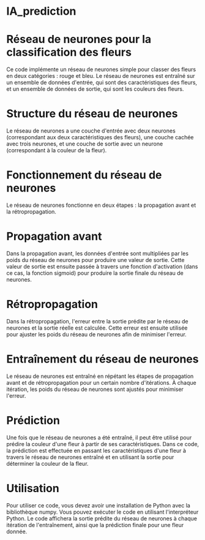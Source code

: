 # IA_prediction
# Réseau de neurones pour la classification des fleurs
Ce code implémente un réseau de neurones simple pour classer des fleurs en deux catégories : rouge et bleu. Le réseau de neurones est entraîné sur un ensemble de données d'entrée, qui sont des caractéristiques des fleurs, et un ensemble de données de sortie, qui sont les couleurs des fleurs.

# Structure du réseau de neurones
Le réseau de neurones a une couche d'entrée avec deux neurones (correspondant aux deux caractéristiques des fleurs), une couche cachée avec trois neurones, et une couche de sortie avec un neurone (correspondant à la couleur de la fleur).

# Fonctionnement du réseau de neurones
Le réseau de neurones fonctionne en deux étapes : la propagation avant et la rétropropagation.

# Propagation avant
Dans la propagation avant, les données d'entrée sont multipliées par les poids du réseau de neurones pour produire une valeur de sortie. Cette valeur de sortie est ensuite passée à travers une fonction d'activation (dans ce cas, la fonction sigmoid) pour produire la sortie finale du réseau de neurones.

# Rétropropagation
Dans la rétropropagation, l'erreur entre la sortie prédite par le réseau de neurones et la sortie réelle est calculée. Cette erreur est ensuite utilisée pour ajuster les poids du réseau de neurones afin de minimiser l'erreur.

# Entraînement du réseau de neurones
Le réseau de neurones est entraîné en répétant les étapes de propagation avant et de rétropropagation pour un certain nombre d'itérations. À chaque itération, les poids du réseau de neurones sont ajustés pour minimiser l'erreur.

# Prédiction
Une fois que le réseau de neurones a été entraîné, il peut être utilisé pour prédire la couleur d'une fleur à partir de ses caractéristiques. Dans ce code, la prédiction est effectuée en passant les caractéristiques d'une fleur à travers le réseau de neurones entraîné et en utilisant la sortie pour déterminer la couleur de la fleur.

# Utilisation
Pour utiliser ce code, vous devez avoir une installation de Python avec la bibliothèque numpy. Vous pouvez exécuter le code en utilisant l'interpréteur Python. Le code affichera la sortie prédite du réseau de neurones à chaque itération de l'entraînement, ainsi que la prédiction finale pour une fleur donnée.
